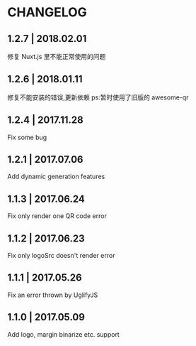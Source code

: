 # CHANGELOG
## 1.2.7 | 2018.02.01
修复 Nuxt.js 里不能正常使用的问题

## 1.2.6 | 2018.01.11

修复不能安装的错误,更新依赖 ps:暂时使用了旧版的 awesome-qr

## 1.2.4 | 2017.11.28

Fix some bug

## 1.2.1 | 2017.07.06

Add dynamic generation features

## 1.1.3 | 2017.06.24

Fix only render one QR code error

## 1.1.2 | 2017.06.23

Fix only logoSrc doesn't render error

## 1.1.1 | 2017.05.26

Fix an error thrown by UglifyJS

## 1.1.0 | 2017.05.09

Add logo, margin binarize etc. support
